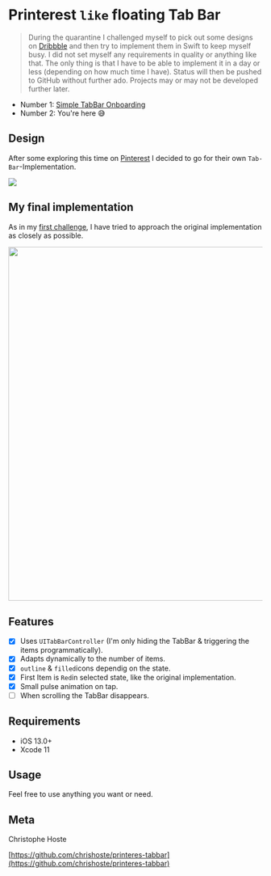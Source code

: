 # Printerest `like` floating Tab Bar
> During the quarantine I challenged myself to pick out some designs on [Dribbble](https://dribbble.com/) and then try to implement them in Swift to keep myself busy. I did not set myself any requirements in quality or anything like that. The only thing is that I have to be able to implement it in a day or less (depending on how much time I have). Status will then be pushed to GitHub without further ado. Projects may or may not be developed further later.

- Number 1: [Simple TabBar Onboarding](https://github.com/chrishoste/simpleTabBarOnboarding)
- Number 2: You're here 😅

## Design
After some exploring this time on [Pinterest](https://www.pinterest.de/) I decided to go for their own `Tab-Bar`-Implementation. 

<img src="https://github.com/chrishoste/printeres-tabbar/blob/master/Printerest.png">

## My final implementation

As in my [first challenge](https://github.com/chrishoste/simpleTabBarOnboarding), I have tried to approach the original implementation as closely as possible.

<img height="700" src="https://github.com/chrishoste/printeres-tabbar/blob/master/TabBar.gif">

## Features

- [x] Uses `UITabBarController` (I'm only hiding the TabBar & triggering the items programmatically).
- [x] Adapts dynamically to the number of items.
- [x] `outline` & `filled`icons dependig on the state.
- [x] First Item is `Red`in selected state, like the original implementation.
- [x] Small pulse animation on tap.
- [ ] When scrolling the TabBar disappears.

## Requirements

- iOS 13.0+
- Xcode 11

## Usage

Feel free to use anything you want or need.

## Meta

Christophe Hoste

[https://github.com/chrishoste/printeres-tabbar](https://github.com/chrishoste/printeres-tabbar)
